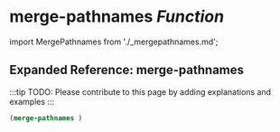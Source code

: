 # **merge-pathnames** *Function*

import MergePathnames from './_mergepathnames.md';

<MergePathnames />

## Expanded Reference: merge-pathnames

:::tip
TODO: Please contribute to this page by adding explanations and examples
:::

```lisp
(merge-pathnames )
```
